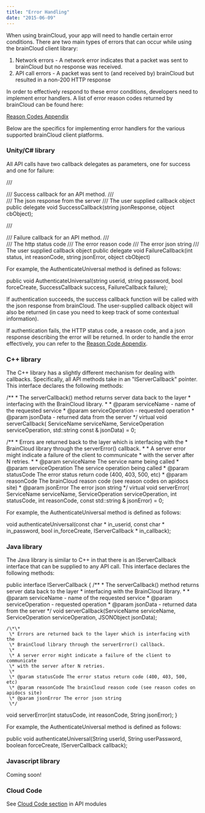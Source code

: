 ```yaml
---
title: "Error Handling"
date: "2015-06-09"
---
```


When using brainCloud, your app will need to handle certain error conditions. There are two main types of errors that can occur while using the brainCloud client library:

1. Network errors - A network error indicates that a packet was sent to brainCloud but no response was received.
2. API call errors - A packet was sent to (and received by) brainCloud but resulted in a non-200 HTTP response

In order to effectively respond to these error conditions, developers need to implement error handlers. A list of error reason codes returned by brainCloud can be found here:

[Reason Codes Appendix](/apidocs/apiref/#appendix-reasoncodes)

Below are the specifics for implementing error handlers for the various supported brainCloud client platforms.

### Unity/C# library

All API calls have two callback delegates as parameters, one for success and one for failure:

/// <summary>
/// Success callback for an API method.
/// </summary>
/// <param name="jsonResponse">The json response from the server</param>
/// <param name="cbObject">The user supplied callback object</param>
public delegate void SuccessCallback(string jsonResponse, object cbObject);

/// <summary>
/// Failure callback for an API method.
/// </summary>
/// <param name="status">The http status code</param>
/// <param name="reasonCode">The error reason code</param>
/// <param name="jsonError">The error json string</param>
/// <param name="cbObject">The user supplied callback object</param>
public delegate void FailureCallback(int status, int reasonCode, string jsonError, object cbObject)

For example, the AuthenticateUniversal method is defined as follows:

public void AuthenticateUniversal(string userid, string password, bool forceCreate, SuccessCallback success, FailureCallback failure);

If authentication succeeds, the success callback function will be called with the json response from brainCloud. The user-supplied callback object will also be returned (in case you need to keep track of some contextual information).

If authentication fails, the HTTP status code, a reason code, and a json response describing the error will be returned. In order to handle the error effectively, you can refer to the [Reason Code Appendix](/apidocs/apiref/#appendix-reasoncodes).

### C++ library

The C++ library has a slightly different mechanism for dealing with callbacks. Specifically, all API methods take in an "IServerCallback" pointer. This interface declares the following methods:

/\*\*
\* The serverCallback() method returns server data back to the layer
\* interfacing with the BrainCloud library.
\*
\* @param serviceName - name of the requested service
\* @param serviceOperation - requested operation
\* @param jsonData - returned data from the server
\*/
virtual void serverCallback( ServiceName serviceName, ServiceOperation serviceOperation, std::string const & jsonData) = 0;

/\*\*
\* Errors are returned back to the layer which is interfacing with the
\* BrainCloud library through the serverError() callback.
\*
\* A server error might indicate a failure of the client to communicate
\* with the server after N retries.
\*
\* @param serviceName The service name being called
\* @param serviceOperation The service operation being called
\* @param statusCode The error status return code (400, 403, 500, etc)
\* @param reasonCode The brainCloud reason code (see reason codes on apidocs site)
\* @param jsonError The error json string
\*/
virtual void serverError( ServiceName serviceName, ServiceOperation serviceOperation, int statusCode, int reasonCode, const std::string & jsonError) = 0;

For example, the AuthenticateUniversal method is defined as follows:

void authenticateUniversal(const char \* in\_userid, const char \* in\_password, bool in\_forceCreate, IServerCallback \* in\_callback);

### Java library

The Java library is similar to C++ in that there is an IServerCallback interface that can be supplied to any API call. This interface declares the following methods:

public interface IServerCallback {
    /\*\*
     \* The serverCallback() method returns server data back to the layer
     \* interfacing with the BrainCloud library.
     \*
     \* @param serviceName - name of the requested service
     \* @param serviceOperation - requested operation
     \* @param jsonData - returned data from the server
     \*/
   void serverCallback(ServiceName serviceName, ServiceOperation serviceOperation, JSONObject jsonData);

    /\*\*
     \* Errors are returned back to the layer which is interfacing with the
     \* BrainCloud library through the serverError() callback.
     \*
     \* A server error might indicate a failure of the client to communicate
     \* with the server after N retries.
     \*
     \* @param statusCode The error status return code (400, 403, 500, etc)
     \* @param reasonCode The brainCloud reason code (see reason codes on apidocs site)
     \* @param jsonError The error json string
     \*/
   void serverError(int statusCode, int reasonCode, String jsonError);
}

For example, the AuthenticateUniversal method is defined as follows:

public void authenticateUniversal(String userId, String userPassword, boolean forceCreate, IServerCallback callback);

### Javascript library

Coming soon!

### Cloud Code

See [Cloud Code section](/apidocs/apiref/#cc) in API modules
